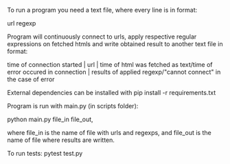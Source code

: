 To run a program you need a text file, where every line is in format:

url regexp

Program will continuously connect to urls, apply respective regular expressions on
fetched htmls and write obtained result to another text file in format:

time of connection started | url | time of html was fetched as text/time of error occured in connection | results of applied regexp/"cannot connect" in the case of error

External dependencies can be installed with pip install -r requirements.txt  

Program is run with main.py (in scripts folder):

python main.py file_in file_out,

where file_in is the name of file with urls and regexps, and file_out is the name of file where results are written.

To run tests: pytest test.py  


